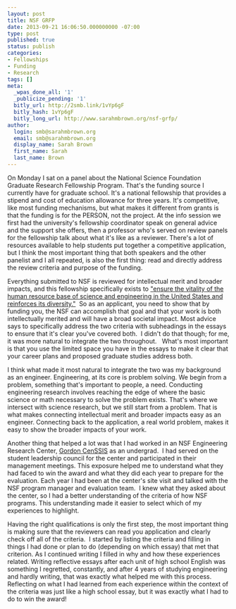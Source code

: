 ```yaml
---
layout: post
title: NSF GRFP
date: 2013-09-21 16:06:50.000000000 -07:00
type: post
published: true
status: publish
categories:
- Fellowships
- Funding
- Research
tags: []
meta:
  _wpas_done_all: '1'
  _publicize_pending: '1'
  bitly_url: http://2smb.link/1vYp6gF
  bitly_hash: 1vYp6gF
  bitly_long_url: http://www.sarahmbrown.org/nsf-grfp/
author:
  login: smb@sarahmbrown.org
  email: smb@sarahmbrown.org
  display_name: Sarah Brown
  first_name: Sarah
  last_name: Brown
---
```

On Monday I sat on a panel about the National Science Foundation Graduate Research Fellowship Program. That's the funding source I currently have for graduate school. It's a national fellowship that provides a stipend and cost of education allowance for three years. It's competitive, like most funding mechanisms, but what makes it different from grants is that the funding is for the PERSON, not the project. At the info session we first had the university's fellowship coordinator speak on general advice and the support she offers, then a professor who's served on review panels for the fellowship talk about what it's like as a reviewer. There's a lot of resources available to help students put together a competitive application, but I think the most important thing that both speakers and the other panelist and I all repeated, is also the first thing: read and directly address the review criteria and purpose of the funding.

Everything submitted to NSF is reviewed for intellectual merit and broader impacts, and this fellowship specifically exists to ["ensure the vitality of the human resource base of science and engineering in the United States and reinforces its diversity."](http://www.nsfgrfp.org/)  So as an applicant, you need to show that by funding you, the NSF can accomplish that goal and that your work is both intellectually merited and will have a broad societal impact. Most advice says to specifically address the two criteria with subheadings in the essays to ensure that it's clear you've covered both.  I didn't do that though; for me, it was more natural to integrate the two throughout.   What's most important is that you use the limited space you have in the essays to make it clear that your career plans and proposed graduate studies address both.

I think what made it most natural to integrate the two was my background as an engineer. Engineering, at its core is problem solving. We begin from a problem, something that's important to people, a need. Conducting engineering research involves reaching the edge of where the basic science or math necessary to solve the problem exists. That's where we intersect with science research, but we still start from a problem. That is what makes connecting intellectual merit and broader impacts easy as an engineer. Connecting back to the application, a real world problem, makes it easy to show the broader impacts of your work.

Another thing that helped a lot was that I had worked in an NSF Engineering Research Center, [Gordon CenSSIS](http://www.censsis.neu.edu/) as an undergrad.  I had served on the student leadership council for the center and participated in their management meetings. This exposure helped me to understand what they had faced to win the award and what they did each year to prepare for the evaluation. Each year I had been at the center's site visit and talked with the NSF program manager and evaluation team.  I knew what they asked about the center, so I had a better understanding of the criteria of how NSF programs. This understanding made it easier to select which of my experiences to highlight. 

Having the right qualifications is only the first step, the most important thing is making sure that the reviewers can read you application and clearly check off all of the criteria.  I started by listing the criteria and filling in things I had done or plan to do (depending on which essay) that met that criterion. As I continued writing I filled in why and how these experiences related. Writing reflective essays after each unit of high school English was something I regretted, constantly, and after 4 years of studying engineering and hardly writing, that was exactly what helped me with this process. Reflecting on what I had learned from each experience within the context of the criteria was just like a high school essay, but it was exactly what I had to do to win the award!

